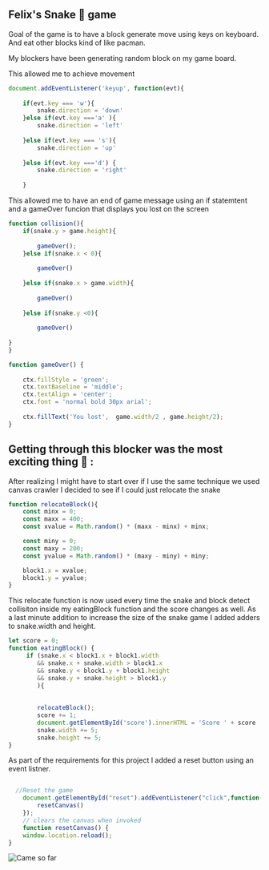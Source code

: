 ## Felix's Snake 🐍 game

Goal of the game is to have a block generate move using keys on keyboard. And eat other blocks kind of like pacman. 

My blockers have been generating random block on my game board.

This allowed me to achieve movement

```javascript
document.addEventListener('keyup', function(evt){
    
    if(evt.key === 'w'){
        snake.direction = 'down' 
    }else if(evt.key ==='a' ){
        snake.direction = 'left'
    
    }else if(evt.key === 's'){
        snake.direction = 'up'
    
    }else if(evt.key ==='d') {
        snake.direction = 'right'
        
    }
```

This allowed me to have an end of game message using an if statemtent and a gameOver funcion that displays you lost on the screen

```javascript
function collision(){
    if(snake.y > game.height){
        
        gameOver();
    }else if(snake.x < 0){
        
        gameOver()
    
    }else if(snake.x > game.width){
        
        gameOver()
        
    }else if(snake.y <0){
    
        gameOver()
        
}
}

function gameOver() {
    
    ctx.fillStyle = 'green';
    ctx.textBaseline = 'middle'; 
    ctx.textAlign = 'center'; 
    ctx.font = 'normal bold 30px arial';
    
    ctx.fillText('You lost',  game.width/2 , game.height/2);
}

```

## Getting through this blocker was the most exciting thing  🙌  :

After realizing I might have to start over if I use the same technique we used canvas crawler I decided to see if I could just relocate the snake

```javascript
function relocateBlock(){
    const minx = 0;
    const maxx = 400;
    const xvalue = Math.random() * (maxx - minx) + minx;

    const miny = 0;
    const maxy = 200;
    const yvalue = Math.random() * (maxy - miny) + miny;

    block1.x = xvalue;
    block1.y = yvalue;
}
```
This relocate function is now used every time the snake and block detect collisiton inside my eatingBlock function and the score changes as well.
As a last minute addition to increase the size of the snake game I added adders to snake.width and height.

```javascript
let score = 0;
function eatingBlock() {
     if (snake.x < block1.x + block1.width 
        && snake.x + snake.width > block1.x
        && snake.y < block1.y + block1.height
        && snake.y + snake.height > block1.y
        ){
           
            
        relocateBlock();
        score += 1;
        document.getElementById('score').innerHTML = 'Score ' + score
        snake.width += 5;
        snake.height += 5;
}
```

As part of the requirements for this project I added a reset button using an event listner.

```javascript

  //Reset the game
    document.getElementById("reset").addEventListener("click",function(){
        resetCanvas()
    });
    // clears the canvas when invoked
    function resetCanvas() {
    window.location.reload();
}
```
![Came so far](file:///var/folders/l0/ngk6d_8178lgcprkf3249jk40000gn/T/TemporaryItems/(A%20Document%20Being%20Saved%20By%20screencaptureui%208)/Screen%20Shot%202020-11-09%20at%202.27.57%20PM.png)


